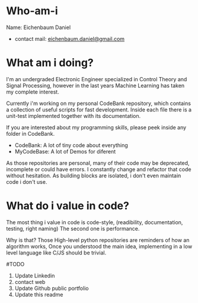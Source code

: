 # Who-am-i
Name: Eichenbaum Daniel
- contact mail: eichenbaum.daniel@gmail.com

# What am i doing?
I'm an undergraded Electronic Engineer specialized in Control Theory and Signal Processing, however in the last years Machine Learning has taken my complete interest.

Currently i'm working on my personal CodeBank repository, which contains a collection of useful scripts for fast development.
Inside each file there is a unit-test implemented together with its documentation.

If you are interested about my programming skills, please peek inside any folder in CodeBank.


- CodeBank: A lot of tiny code about everything
- MyCodeBase: A lot of Demos for diferent 

As those repositories are personal, many of their code may be deprecated, incomplete or could have errors.
I constantly change and refactor that code without hesitation. 
As building blocks are isolated, i don't even maintain code i don't use.

# What do i value in code?
The most thing i value in code is code-style, (readibility, documentation, testing, right naming)
The second one is performance.

Why is that?
Those High-level python repositories are reminders of how an algorithm works, 
Once you understood the main idea, implementing in a low level language like C/JS
should be trivial.
 

#TODO
1. Update Linkedin
2. contact web
3. Update Github public portfolio
4. Update this readme
